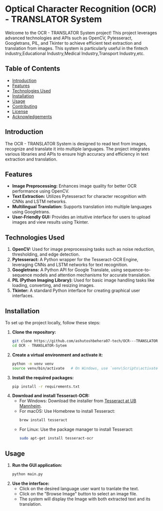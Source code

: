 # Optical Character Recognition (OCR) - TRANSLATOR System
Welcome to the OCR - TRANSLATOR System project! This project leverages advanced technologies and APIs such as OpenCV, Pytesseract, Googletrans, PIL, and Tkinter to achieve efficient text extraction and translation from images. This system is particularly useful in the fintech industry,Educational Industry,Medical Industry,Transport Industry,etc.
## Table of Contents
- [Introduction](#introduction)
- [Features](#features)
- [Technologies Used](#technologies-used)
- [Installation](#installation)
- [Usage](#usage)
- [Contributing](#contributing)
- [License](#license)
- [Acknowledgements](#acknowledgements)
## Introduction
The OCR - TRANSLATOR System is designed to read text from images, recognize and translate it into multiple languages. The project integrates various libraries and APIs to ensure high accuracy and efficiency in text extraction and translation.
## Features
- **Image Preprocessing:** Enhances image quality for better OCR performance using OpenCV.
- **Text Extraction:** Utilizes Pytesseract for character recognition with CNNs and LSTM networks.
- **Multilingual Translation:** Supports translation into multiple languages using Googletrans.
- **User-Friendly GUI:** Provides an intuitive interface for users to upload images and view results using Tkinter.
## Technologies Used
1. **OpenCV:** Used for image preprocessing tasks such as noise reduction, thresholding, and edge detection.
2. **Pytesseract:** A Python wrapper for the Tesseract-OCR Engine, leveraging CNNs and LSTM networks for text recognition.
3. **Googletrans:** A Python API for Google Translate, using sequence-to-sequence models and attention mechanisms for accurate translation.
4. **PIL (Python Imaging Library):** Used for basic image handling tasks like loading, converting, and resizing images.
5. **Tkinter:** A standard Python interface for creating graphical user interfaces.
## Installation
To set up the project locally, follow these steps:
1. **Clone the repository:**
   ```bash
   git clone https://github.com/ashutoshbehera07-tech/OCR---TRANSLATOR.git
   cd OCR - TRANSLATOR-Sytem
   ```
2. **Create a virtual environment and activate it:**
   ```bash
   python -m venv venv
   source venv/bin/activate   # On Windows, use `venv\Scripts\activate`
   ```
3. **Install the required packages:**
   ```bash
   pip install -r requirements.txt
   ```
4. **Download and install Tesseract-OCR:**
   - For Windows: Download the installer from [Tesseract at UB Mannheim](https://github.com/UB-Mannheim/tesseract/wiki).
   - For macOS: Use Homebrew to install Tesseract:
     ```bash
     brew install tesseract
     ```
   - For Linux: Use the package manager to install Tesseract:
     ```bash
     sudo apt-get install tesseract-ocr
     ```
## Usage
1. **Run the GUI application:**
   ```bash
   python main.py
   ```
2. **Use the interface:**
   - Click on the desired language user want to tranlate the text.
   - Click on the "Browse Image" button to select an image file.
   - The system will display the Image with both extracted text and its translation.

